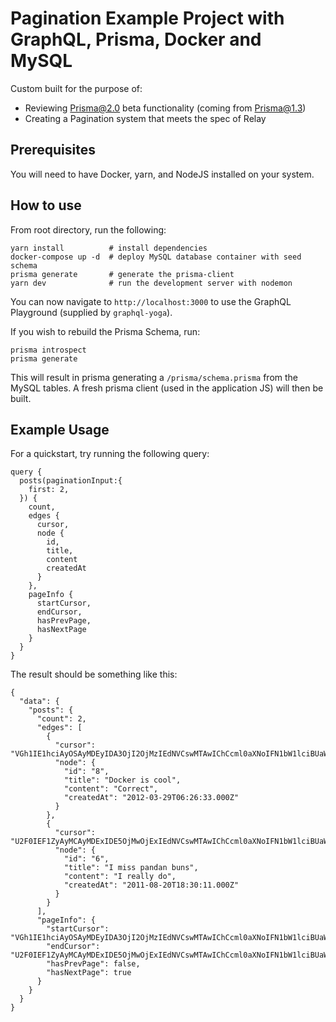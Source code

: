 # Pagination Example Project with GraphQL, Prisma, Docker and MySQL

Custom built for the purpose of:

- Reviewing Prisma@2.0 beta functionality (coming from Prisma@1.3)
- Creating a Pagination system that meets the spec of Relay

## Prerequisites

You will need to have Docker, yarn, and NodeJS installed on your system.

## How to use

From root directory, run the following:

```
yarn install          # install dependencies
docker-compose up -d  # deploy MySQL database container with seed schema
prisma generate       # generate the prisma-client
yarn dev              # run the development server with nodemon
```
You can now navigate to `http://localhost:3000` to use the GraphQL Playground (supplied by `graphql-yoga`).


If you wish to rebuild the Prisma Schema, run:
```
prisma introspect
prisma generate
```
This will result in prisma generating a `/prisma/schema.prisma` from the MySQL tables.
A fresh prisma client (used in the application JS) will then be built.

## Example Usage

For a quickstart, try running the following query:
```
query {
  posts(paginationInput:{
    first: 2,
  }) {
    count,
    edges {
      cursor,
      node {
        id,
        title,
        content
        createdAt
      }
    },
    pageInfo {
      startCursor,
      endCursor,
      hasPrevPage,
      hasNextPage
    }
  }
}
```

The result should be something like this:
```
{
  "data": {
    "posts": {
      "count": 2,
      "edges": [
        {
          "cursor": "VGh1IE1hciAyOSAyMDEyIDA3OjI2OjMzIEdNVCswMTAwIChCcml0aXNoIFN1bW1lciBUaW1lKQ==",
          "node": {
            "id": "8",
            "title": "Docker is cool",
            "content": "Correct",
            "createdAt": "2012-03-29T06:26:33.000Z"
          }
        },
        {
          "cursor": "U2F0IEF1ZyAyMCAyMDExIDE5OjMwOjExIEdNVCswMTAwIChCcml0aXNoIFN1bW1lciBUaW1lKQ==",
          "node": {
            "id": "6",
            "title": "I miss pandan buns",
            "content": "I really do",
            "createdAt": "2011-08-20T18:30:11.000Z"
          }
        }
      ],
      "pageInfo": {
        "startCursor": "VGh1IE1hciAyOSAyMDEyIDA3OjI2OjMzIEdNVCswMTAwIChCcml0aXNoIFN1bW1lciBUaW1lKQ==",
        "endCursor": "U2F0IEF1ZyAyMCAyMDExIDE5OjMwOjExIEdNVCswMTAwIChCcml0aXNoIFN1bW1lciBUaW1lKQ==",
        "hasPrevPage": false,
        "hasNextPage": true
      }
    }
  }
}
```
